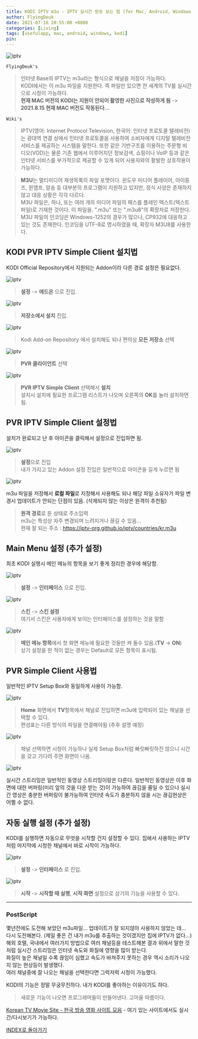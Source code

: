 ```yaml
---
title: KODI IPTV m3u - IPTV 실시간 방송 보는 법 (for Mac, Android, Windows)
author: FlyingDeuk
date: 2021-07-16 20:55:00 +0800
categories: [Living]
tags: [usefulapp, mac, android, windows, kodi]
pin:
---
```


![iptv](/img/living/kodi/kodi_iptv.jpg)

`FlyingDeuk's`
> 인터넷 Base의 IPTV는 m3u라는 형식으로 채널을 저장이 가능하다. <br>
KODI에서는 이 m3u 파일을 지원한다. 즉 파일만 있으면 전 세계의 TV를 실시간으로 시청이 가능하다. <br>
**현재 MAC 버전의 KODI는 지원이 안되어 촬영한 사진으로 작성하게 됨** -> **2021.8.15 현재 MAC 버전도 작동된다...**


`Wiki's`
> IPTV(영어: Internet Protocol Television, 한국어: 인터넷 프로토콜 텔레비전)는 광대역 연결 상에서 인터넷 프로토콜을 사용하여 소비자에게 디지털 텔레비전 서비스를 제공하는 시스템을 말한다. 또한 같은 기반구조를 이용하는 주문형 비디오(VOD)는 물론 기존 웹에서 이루어지던 정보검색, 쇼핑이나 VoIP 등과 같은 인터넷 서비스를 부가적으로 제공할 수 있게 되어 사용자와의 활발한 상호작용이 가능하다.

>**M3U**는 멀티미디어 재생목록의 파일 포맷이다. 윈도우 미디어 플레이어, 아이튠즈, 윈앰프, 알송 등 대부분의 프로그램이 지원하고 있지만, 정식 사양은 존재하지 않고 대응 상황은 각각 다르다. <br>
M3U 파일은, 하나, 또는 여러 개의 미디어 파일의 패스를 플레인 텍스트(텍스트 파일)로 기재한 것이다. 이 파일을. ".m3u" 또는 ".m3u8"의 확장자로 저장한다. M3U 파일의 인코딩은 Windows-1252의 경우가 많으나, CP932에 대응하고 있는 것도 존재한다. 인코딩을 UTF-8로 명시하였을 때, 확장자 M3U8를 사용한다.




## KODI PVR IPTV Simple Client 설치법
KODI Official Repository에서 지원되는 Addon이라 다른 경로 설정은 필요없다.

![iptv](/img/living/kodi/kodi_iptv1.jpg)
> **설정** -> **에드온** 으로 진입.

![iptv](/img/living/kodi/kodi_iptv2.jpg)
> **저장소에서 설치** 진입.

![iptv](/img/living/kodi/kodi_iptv3.jpg)
> Kodi Add-on Repository 에서 설치해도 되나 편의상 **모든 저장소** 선택

![iptv](/img/living/kodi/kodi_iptv4.jpg)
> **PVR 클라이언트** 선택

![iptv](/img/living/kodi/kodi_iptv5.jpg)
> **PVR IPTV Simple Client** 선택해서 **설치** <br>
설치시 설치에 필요한 프로그램 리스트가 나오며 오른쪽의 **OK**를 눌러 설치하면됨.

## PVR IPTV Simple Client 설정법
설치가 완료되고 난 후 아이콘을 클릭해서 설정으로 진입하면 됨.

![iptv](/img/living/kodi/kodi_iptv6.jpg)
> **설정**으로 진입 <br>
내가 가지고 있는 Addon 설정 진입은 일반적으로 아이콘을 길게 누르면 됨

![iptv](/img/living/kodi/kodi_iptv7.jpg)

m3u 파일을 저장해서 **로컬 파일**로 지정해서 사용해도 되나 해당 파일 소유자가 파일 변경시 업데이트가 안되는 단점이 있음. (삭제되지 않는 이상은 원격이 추천됨)
> **원격 경로**로 둔 상태로 주소입력 <br>
m3u는 특성상 자주 변경되며 느려지거나 끊길 수 있음... <br>
현재 잘 되는 주소 : https://iptv-org.github.io/iptv/countries/kr.m3u

## Main Menu 설정 (추가 설정)
최초 KODI 실행시 메인 메뉴의 항목을 보기 좋게 정리한 경우에 해당함.

![iptv](/img/living/kodi/kodi_iptv8.jpg)
> **설정** -> **인터페이스** 으로 진입.

![iptv](/img/living/kodi/kodi_iptv9.jpg)
> **스킨** -> **스킨 설정** <br>
여기서 스킨은 사용자에게 보이는 인터페이스를 설정하는 것을 말함

![iptv](/img/living/kodi/kodi_iptv10.jpg)
> **메인 메뉴 항목**에서 첫 화면 메뉴에 필요한 것들만 켜 둘수 있음.(**TV** -> **ON**) <br>
상기 설정을 한 적이 없는 경우는 Default로 모든 항목이 표시됨.

## PVR Simple Client 사용법

일반적인 IPTV Setup Box와 동일하게 사용이 가능함.

![iptv](/img/living/kodi/kodi_iptv11.jpg)
> **Home** 화면에서 **TV**항목에서 채널로 진입하면 m3u에 입력되어 있는 채널을 선택할 수 있다. <br>
편성표는 다른 방식의 파일을 연결해야됨 (추후 설명 예정)

![iptv](/img/living/kodi/kodi_iptv12.jpg)
> 채널 선택하면 시청이 가능하나 실제 Setup Box처럼 빠릿빠릿하진 않으니 시간을 갖고 기다려 주면 화면이 나옴.

![iptv](/img/living/kodi/kodi_iptv13.jpg)

실시간 스트리밍은 일반적인 동영상 스트리밍이랑은 다른다. 일반적인 동영상은 이후 화면에 대한 버퍼링(미리 앞의 것을 다운 받는 것)이 가능하여 끊김을 줄일 수 있으나 실시간 영상은 충분한 버퍼링이 불가능하여 인터넷 속도가 충분하지 않을 시는 끊김현상은 어쩔 수 없다.

## 자동 실행 설정 (추가 설정)

KODI를 실행하면 자동으로 무엇을 시작할 건지 설정할 수 있다. 집에서 사용하는 IPTV 처럼 마지막에 시청한 채널에서 바로 시작이 가능하다.

![iptv](/img/living/kodi/kodi_iptv8.jpg)
> **설정** -> **인터페이스** 로 진입.

![iptv](/img/living/kodi/kodi_iptv14.jpg)
> **시작** -> **시작할 때 실행**, **시작 화면** 설정으로 상기의 기능을 사용할 수 있다. <br>

---------------

### PostScript
몇년전에도 도전해 보았던 m3u파일... 업데이트가 잘 되지않아 사용하지 않았는 데... 다시 도전해본다. (제일 좋은 건 내가 m3u를 추출하는 것이겠지만 집에 IPTV가 없다...)<br>
해외 호텔, 국내에서 여러가지 방법으로 여러 채널등을 테스트해본 결과 위에서 말한 것처럼 실시간 스트리밍은 인터넷 속도와 화질에 영향을 많이 받는다. <br>
화질이 높은 채널일 수록 끊임이 심했고 속도가 바쳐주지 못하는 경우 역시 소리가 나오지 않는 현상등이 발생했다. <br>
여러 채널중에 잘 나오는 채널을 선택한다면 그럭저럭 시청이 가능했다.

KODI의 기능은 정말 무궁무진하다. 내가 KODI를 좋아하는 이유이기도 하다.
> 새로운 기능이 나오면 프로그래머들이 만들어낸다. 고마울 따름이다.

[Korean TV Movie Site - 한국 방송 영화 사이트 모음](/posts/KoreanTVSites/) - 여기 있는 사이트에서도 실시간/다시보기가 가능하다.


[INDEX로 돌아가기](/posts/KODI/)
